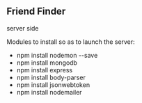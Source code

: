 ## Friend Finder
server side

Modules to install so as to launch the server: 
 * npm install nodemon --save
 * npm install mongodb
 * npm install express
 * npm install body-parser
 * npm install jsonwebtoken 
 * npm install nodemailer
 
